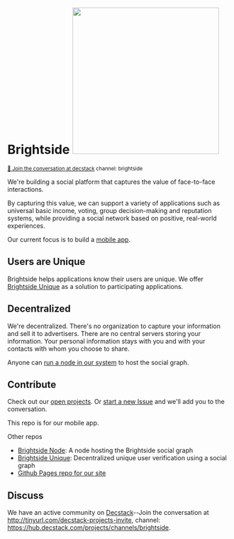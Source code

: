 # Brightside <img width="330px" src="images/brightside.svg"/>
<sup>[💬 Join the conversation at decstack](http://tinyurl.com/decstack-projects-invite) channel: brightside</sup>

We're building a social platform that captures the value of face-to-face interactions.

By capturing this value, we can support a variety of applications such as universal basic income, voting, group decision-making and reputation systems, while providing a social network based on positive, real-world experiences.

Our current focus is to build a [mobile app](https://github.com/Brightside-Social/brightside/wiki/Brightside-Mobile).

## Users are Unique

Brightside helps applications know their users are unique. We offer [Brightside Unique](https://github.com/Brightside-Social/brightside-unique) as a solution to participating applications.

## Decentralized

We're decentralized.  There's no organization to capture your information and sell it to advertisers.  There are no central servers storing your information. Your personal information stays with you and with your contacts with whom you choose to share.

Anyone can [run a node in our system](https://github.com/Brightside-Social/brightside-node) to host the social graph.

## Contribute

Check out our [open projects](https://github.com/Brightside-Social/brightside/projects).  Or [start a new Issue](https://github.com/Brightside-Social/brightside/issues) and we'll add you to the conversation.

This repo is for our mobile app.

Other repos
* [Brightside Node](https://github.com/Brightside-Social/brightside-node): A node hosting the Brightside social graph
* [Brightside Unique](https://github.com/Brightside-Social/brightside-unique): Decentralized unique user verification using a social graph
* [Github Pages repo for our site](https://github.com/Brightside-Social/Brightside-Social.github.io)

## Discuss

We have an active community on [Decstack](http://decstack.com/)--Join the conversation at http://tinyurl.com/decstack-projects-invite, channel: https://hub.decstack.com/projects/channels/brightside.

